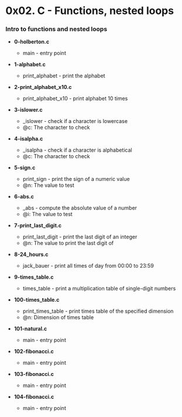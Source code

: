 # 0x02. C - Functions, nested loops
### Intro to functions and nested loops

* **0-holberton.c**
  * main - entry point

* **1-alphabet.c**
  * print\_alphabet - print the alphabet

* **2-print\_alphabet\_x10.c**
  * print\_alphabet\_x10 - print alphabet 10 times

* **3-islower.c**
  * \_islower - check if a character is lowercase
  * @c: The character to check

* **4-isalpha.c**
  * \_isalpha - check if a character is alphabetical
  * @c: The character to check

* **5-sign.c**
  * print\_sign - print the sign of a numeric value
  * @n: The value to test

* **6-abs.c**
  * \_abs - compute the absolute value of a number
  * @i: The value to test

* **7-print\_last\_digit.c**
  * print\_last\_digit - print the last digit of an integer
  * @n: The value to print the last digit of

* **8-24\_hours.c**
  * jack\_bauer - print all times of day from 00:00 to 23:59

* **9-times\_table.c**
  * times\_table - print a multiplication table of single-digit numbers

* **100-times\_table.c**
  * print\_times\_table - print times table of the specified dimension
  * @n: Dimension of times table

* **101-natural.c**
  * main - entry point

* **102-fibonacci.c**
  * main - entry point

* **103-fibonacci.c**
  * main - entry point

* **104-fibonacci.c**
  * main - entry point
